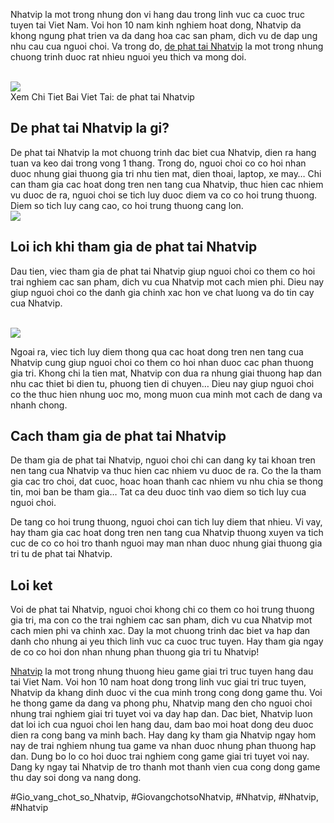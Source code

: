 <p>Nhatvip la mot trong nhung don vi hang dau trong linh vuc ca cuoc truc tuyen tai Viet Nam. Voi hon 10 nam kinh nghiem hoat dong, Nhatvip da khong ngung phat trien va da dang hoa cac san pham, dich vu de dap ung nhu cau cua nguoi choi. Va trong do, <a href="https://nhatvip.plus/de-phat-tai/">de phat tai Nhatvip</a> la mot trong nhung chuong trinh duoc rat nhieu nguoi yeu thich va mong doi.</p><br><img src="https://nhatvip.plus/wp-content/uploads/2025/03/tim-hieu-tong-quan-ve-de-phat-tai-cho-nguoi-moi.jpg"></br>
Xem Chi Tiet Bai Viet Tai: de phat tai Nhatvip<h2>De phat tai Nhatvip la gi?</h2><p>De phat tai Nhatvip la mot chuong trinh dac biet cua Nhatvip, dien ra hang tuan va keo dai trong vong 1 thang. Trong do, nguoi choi co co hoi nhan duoc nhung giai thuong gia tri nhu tien mat, dien thoai, laptop, xe may… Chi can tham gia cac hoat dong tren nen tang cua Nhatvip, thuc hien cac nhiem vu duoc de ra, nguoi choi se tich luy duoc diem va co co hoi trung thuong. Diem so tich luy cang cao, co hoi trung thuong cang lon.<br><img src="https://nhatvip.plus/wp-content/uploads/2025/03/quy-trinh-tham-gia-choi-lo-de-tai-nha-cai-minh-bach.jpg"></br><h2>Loi ich khi tham gia de phat tai Nhatvip</h2><p>Dau tien, viec tham gia de phat tai Nhatvip giup nguoi choi co them co hoi trai nghiem cac san pham, dich vu cua Nhatvip mot cach mien phi. Dieu nay giup nguoi choi co the danh gia chinh xac hon ve chat luong va do tin cay cua Nhatvip.</p><br><img src="https://nhatvip.plus/wp-content/uploads/2025/03/kham-pha-de-phat-tai-meo-trung-giai-thuong-lon-moi-ngay.jpg"></br><p>Ngoai ra, viec tich luy diem thong qua cac hoat dong tren nen tang cua Nhatvip cung giup nguoi choi co them co hoi nhan duoc cac phan thuong gia tri. Khong chi la tien mat, Nhatvip con dua ra nhung giai thuong hap dan nhu cac thiet bi dien tu, phuong tien di chuyen… Dieu nay giup nguoi choi co the thuc hien nhung uoc mo, mong muon cua minh mot cach de dang va nhanh chong.<h2>Cach tham gia de phat tai Nhatvip</h2><p>De tham gia de phat tai Nhatvip, nguoi choi chi can dang ky tai khoan tren nen tang cua Nhatvip va thuc hien cac nhiem vu duoc de ra. Co the la tham gia cac tro choi, dat cuoc, hoac hoan thanh cac nhiem vu nhu chia se thong tin, moi ban be tham gia… Tat ca deu duoc tinh vao diem so tich luy cua nguoi choi.</p><p>De tang co hoi trung thuong, nguoi choi can tich luy diem that nhieu. Vi vay, hay tham gia cac hoat dong tren nen tang cua Nhatvip thuong xuyen va tich cuc de co co hoi tro thanh nguoi may man nhan duoc nhung giai thuong gia tri tu de phat tai Nhatvip.<h2>Loi ket</h2><p>Voi de phat tai Nhatvip, nguoi choi khong chi co them co hoi trung thuong gia tri, ma con co the trai nghiem cac san pham, dich vu cua Nhatvip mot cach mien phi va chinh xac. Day la mot chuong trinh dac biet va hap dan danh cho nhung ai yeu thich linh vuc ca cuoc truc tuyen. Hay tham gia ngay de co co hoi don nhan nhung phan thuong gia tri tu Nhatvip!</p><p><a href="https://nhatvip.plus/">Nhatvip</a> la mot trong nhung thuong hieu game giai tri truc tuyen hang dau tai Viet Nam. Voi hon 10 nam hoat dong trong linh vuc giai tri truc tuyen, Nhatvip da khang dinh duoc vi the cua minh trong cong dong game thu. Voi he thong game da dang va phong phu, Nhatvip mang den cho nguoi choi nhung trai nghiem giai tri tuyet voi va day hap dan. Dac biet, Nhatvip luon dat loi ich cua nguoi choi len hang dau, dam bao moi hoat dong deu duoc dien ra cong bang va minh bach. Hay dang ky tham gia Nhatvip ngay hom nay de trai nghiem nhung tua game va nhan duoc nhung phan thuong hap dan. Dung bo lo co hoi duoc trai nghiem cong game giai tri tuyet voi nay. Dang ky ngay tai Nhatvip de tro thanh mot thanh vien cua cong dong game thu day soi dong va nang dong.</p>
#Gio_vang_chot_so_Nhatvip, #GiovangchotsoNhatvip, #Nhatvip, #Nhatvip, #Nhatvip
